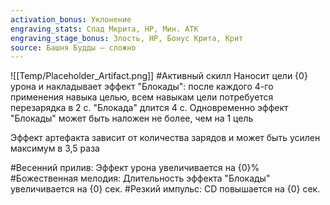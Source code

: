 ```yaml
---
activation_bonus: Уклонение
engraving_stats: Спад Мкрита, HP, Мин. АТК
engraving_stage_bonus: Злость, HP, Бонус Крита, Крит
source: Башня Будды – сложно
---
```

![[Temp/Placeholder_Artifact.png]]
#Активный скилл
Наносит цели {0} урона и накладывает эффект "Блокады": после каждого 4-го применения навыка целью, всем навыкам цели потребуется перезарядка в 2 с. "Блокада" длится 4 с. Одновременно эффект "Блокады" может быть наложен не более, чем на 1 цель

Эффект артефакта зависит от количества зарядов и может быть усилен максимум в 3,5 раза

#Весенний прилив: 
Эффект урона увеличивается на {0}%
#Божественная мелодия: 
Длительность эффекта "Блокады" увеличивается на {0} сек.
#Резкий импульс: 
CD повышается на {0} сек.
